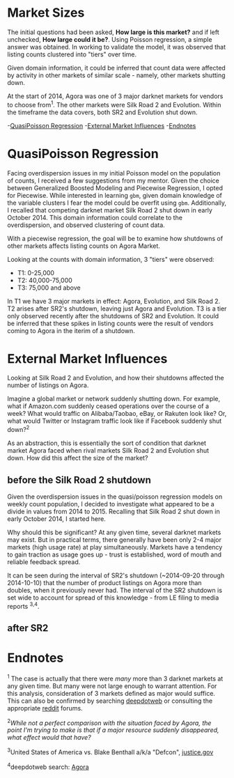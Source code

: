 # Market Sizes

The initial questions had been asked, **How large is this market?** and if left unchecked, **How large could it be?**. Using Poisson regression, a simple answer was obtained. In working to validate the model, it was observed that listing counts clustered into "tiers" over time.

Given domain information, it could be inferred that count data were affected by activity in other markets of similar scale - namely, other markets shutting down. 

At the start of 2014, Agora was one of 3 major darknet markets for vendors to choose from<sup>1</sup>. The other markets were Silk Road 2 and Evolution. Within the timeframe the data covers, both SR2 and Evolution shut down. 

-[QuasiPoisson Regression](#quasipoisson-regression)
-[External Market Influences](#external-market-influences)
-[Endnotes](#endnotes)

# QuasiPoisson Regression

Facing overdispersion issues in my initial Poisson model on the population of counts, I received a few suggestions from my mentor. Given the choice between Generalized Boosted Modeling and Piecewise Regression, I opted for Piecewise. While interested in learning `gbm`, given domain knowledge of the variable clusters I fear the model could be overfit using `gbm`. Additionally, I recalled that competing darknet market Silk Road 2 shut down in early October 2014. This domain information could correlate to the overdispersion, and observed clustering of count data.

With a piecewise regression, the goal will be to examine how shutdowns of other markets affects listing counts on Agora Market.

Looking at the counts with domain information, 3 "tiers" were observed:

- T1: 0-25,000
- T2: 40,000-75,000
- T3: 75,000 and above

In T1 we have 3 major markets in effect: Agora, Evolution, and Silk Road 2. T2 arises after SR2's shutdown, leaving just Agora and Evolution. T3 is a tier only observed recently after the shutdowns of SR2 and Evolution. It could be inferred that these spikes in listing counts were the result of vendors coming to Agora in the iterim of a shutdown. 

# External Market Influences

Looking at Silk Road 2 and Evolution, and how their shutdowns affected the number of listings on Agora. 

Imagine a global market or network suddenly shutting down. For example, what if Amazon.com suddenly ceased operations over the course of a week? What would traffic on Alibaba/Taobao, eBay, or Rakuten look like? Or, what would Twitter or Instagram traffic look like if Facebook suddenly shut down?<sup>2</sup>

As an abstraction, this is essentially the sort of condition that darknet market Agora faced when rival markets Silk Road 2 and Evolution shut down. How did this affect the size of the market?


## before the Silk Road 2 shutdown

Given the overdispersion issues in the quasi/poisson regression models on weekly count population, I decided to investigate what appeared to be a divide in values from 2014 to 2015. Recalling that Silk Road 2 shut down in early October 2014, I started here.

Why should this be significant? At any given time, several darknet markets may exist. But in practical terms, there generally have been only 2-4 major markets (high usage rate) at play simultaneously. Markets have a tendency to gain traction as usage goes up - trust is established, word of mouth and reliable feedback spread.

It can be seen during the interval of SR2's shutdown (~2014-09-20 through 2014-10-10) that the number of product listings on Agora more than doubles, when it previously never had. The interval of the SR2 shutdown is set wide to account for spread of this knowledge - from LE filing to media reports <sup>3</sup><sup>,</sup><sup>4</sup>.

## after SR2





# Endnotes

<sup>1</sup> The case is actually that there were _many_ more than 3 darknet markets at any given time. But many were not large enough to warrant attention. For this analysis, consideration of 3 markets defined as major would suffice. This can also be confirmed by searching [deepdotweb](http://deepdotweb.com) or consulting the appropriate [reddit](http://reddit.com/r/darknetmarkets) forums.

<sup>2</sup>_While not a perfect comparison with the situation faced by Agora, the point I'm trying to make is that if a major resource suddenly disappeared, what effect would that have?_

<sup>3</sup>United States of America vs. Blake Benthall a/k/a "Defcon", [justice.gov](https://www.justice.gov/sites/default/files/usao-sdny/legacy/2015/03/25/Benthall,%20Blake%20Complaint.pdf)

<sup>4</sup>deepdotweb search: [Agora](https://www.deepdotweb.com/?s=Agora)




